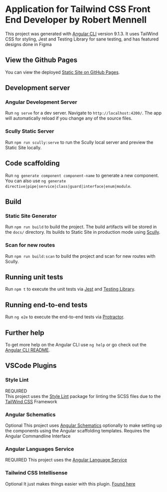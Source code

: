 # Application for Tailwind CSS Front End Developer by Robert Mennell

This project was generated with [Angular CLI](https://github.com/angular/angular-cli) version 9.1.3. It uses TailWind CSS for styling, Jest and Testing Library for sane testing, and has featured designs done in Figma

## View the Github Pages

You can view the deployed [Static Site on GitHub Pages](https://skatcat31.github.io/portfolio/).

## Development server

### Angular Development Server

Run `ng serve` for a dev server. Navigate to `http://localhost:4200/`. The app will automatically reload if you change any of the source files.

### Scully Static Server

Run `npm run scully:serve` to run the Scully local server and preview the Static Site locally.

## Code scaffolding

Run `ng generate component component-name` to generate a new component. You can also use `ng generate directive|pipe|service|class|guard|interface|enum|module`.

## Build

### Static Site Generator

Run `npm run build` to build the project. The build artifacts will be stored in the `docs/` directory. Its builds to Static Site in production mode using [Scully](https://github.com/scullyio/scully).

### Scan for new routes

Run `npm run build:scan` to build the project and scan for new routes with Scully.

## Running unit tests

Run `npm t` to execute the unit tests via [Jest](https://jestjs.io/) and [Testing Library](https://testing-library.com/).

## Running end-to-end tests

Run `ng e2e` to execute the end-to-end tests via [Protractor](http://www.protractortest.org/).

## Further help

To get more help on the Angular CLI use `ng help` or go check out the [Angular CLI README](https://github.com/angular/angular-cli/blob/master/README.md).

## VSCode Plugins

### Style Lint
REQUIRED  
This project uses the [Style Lint](https://stylelint.io/) package for linting the SCSS files due to the [TailWind CSS](https://tailwindcss.com/) Framework

### Angular Schematics
Optional
This project uses [Angular Schematics](https://marketplace.visualstudio.com/items?itemName=cyrilletuzi.angular-schematics) optionally to make setting up the components using the Angular scaffolding templates. Requires the Angular Commandline Interface

### Angular Languages Service
REQUIRED
This project uses the [Angular Language Service](https://marketplace.visualstudio.com/items?itemName=Angular.ng-template)

### Tailwind CSS Intellisense
Optional
It just makes things easier with this plugin. [Found here](https://marketplace.visualstudio.com/items?itemName=bradlc.vscode-tailwindcss)
